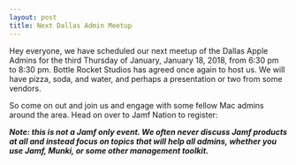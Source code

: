 ```yaml
---
layout: post
title: Next Dallas Admin Meetup
---
```


Hey everyone, we have scheduled our next meetup of the Dallas Apple Admins for the third Thursday of January, January 18, 2018, from 6:30 pm to 8:30 pm. Bottle Rocket Studios has agreed once again to host us. We will have pizza, soda, and water, and perhaps a presentation or two from some vendors.

So come on out and join us and engage with some fellow Mac admins around the area. Head on over to Jamf Nation to register:

**_Note: this is not a Jamf only event. We often never discuss Jamf products at all and instead focus on topics that will help all admins, whether you use Jamf, Munki, or some other management toolkit._**